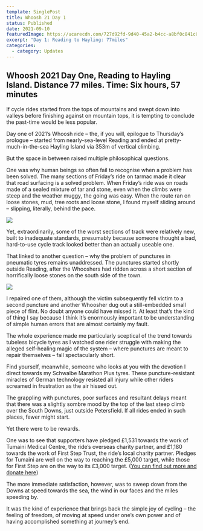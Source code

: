```yaml
---
template: SinglePost
title: Whoosh 21 Day 1
status: Published
date: 2021-09-10
featuredImage: https://ucarecdn.com/727d92fd-9d40-45a2-b4cc-a8bf0c841c0e/
excerpt: "Day 1: Reading to Hayling: 77miles"
categories:
  - category: Updates
---
```

## Whoosh 2021 Day One, Reading to Hayling Island. Distance 77 miles. Time: Six hours, 57 minutes

If cycle rides started from the tops of mountains and swept down into valleys before finishing against on mountain tops, it is tempting to conclude the past-time would be less popular.

Day one of 2021’s Whoosh ride – the, if you will, epilogue to Thursday’s prologue – started from nearly-sea-level Reading and ended at pretty-much-in-the-sea Hayling Island via 353m of vertical climbing.

 But the space in between raised multiple philosophical questions.

 One was why human beings so often fail to recognise when a problem has been solved. The many sections of Friday’s ride on tarmac made it clear that road surfacing is a solved problem. When Friday’s ride was on roads made of a sealed mixture of tar and stone, even when the climbs were steep and the weather muggy, the going was easy. When the route ran on loose stones, mud, tree roots and loose stone, I found myself sliding around – slipping, literally, behind the pace.

![](https://ucarecdn.com/514c6bda-7b93-4b98-88ff-fa4b58f90037/-/crop/1586x557/13,342/-/preview/)

 Yet, extraordinarily, some of the worst sections of track were relatively new, built to inadequate standards, presumably because someone thought a bad, hard-to-use cycle track looked better than an actually useable one.

 That linked to another question – why the problem of punctures in pneumatic tyres remains unaddressed. The punctures started shortly outside Reading, after the Whooshers had ridden across a short section of horrifically loose stones on the south side of the town.

![](https://ucarecdn.com/705dbdf1-dc45-474b-98ee-8ed19ae73eec/-/crop/747x698/0,126/-/preview/)

 I repaired one of them, although the victim subsequently fell victim to a second puncture and another Whoosher dug out a still-embedded small piece of flint. No doubt anyone could have missed it. At least that’s the kind of thing I say because I think it’s enormously important to be understanding of simple human errors that are almost certainly my fault.

 The whole experience made me particularly sceptical of the trend towards tubeless bicycle tyres as I watched one rider struggle with making the alleged self-healing magic of the system – where punctures are meant to repair themselves – fall spectacularly short.

 Find yourself, meanwhile, someone who looks at you with the devotion I direct towards my Schwalbe Marathon Plus tyres. These puncture-resistant miracles of German technology resisted all injury while other riders screamed in frustration as the air hissed out.

 The grappling with punctures, poor surfaces and resultant delays meant that there was a slightly sombre mood by the top of the last steep climb over the South Downs, just outside Petersfield. If all rides ended in such places, fewer might start.

 Yet there were to be rewards.

 One was to see that supporters have pledged £1,531 towards the work of Tumaini Medical Centre, the ride’s overseas charity partner, and £1,180 towards the work of First Step Trust, the ride’s local charity partner. Pledges for Tumaini are well on the way to reaching the £5,000 target, while those for First Step are on the way to its £3,000 target. ([You can find out more and donate here](https://www.whoosh.org.uk/posts/2021-fundraising/))

 The more immediate satisfaction, however, was to sweep down from the Downs at speed towards the sea, the wind in our faces and the miles speeding by.

 It was the kind of experience that brings back the simple joy of cycling – the feeling of freedom, of moving at speed under one’s own power and of having accomplished something at journey’s end.
